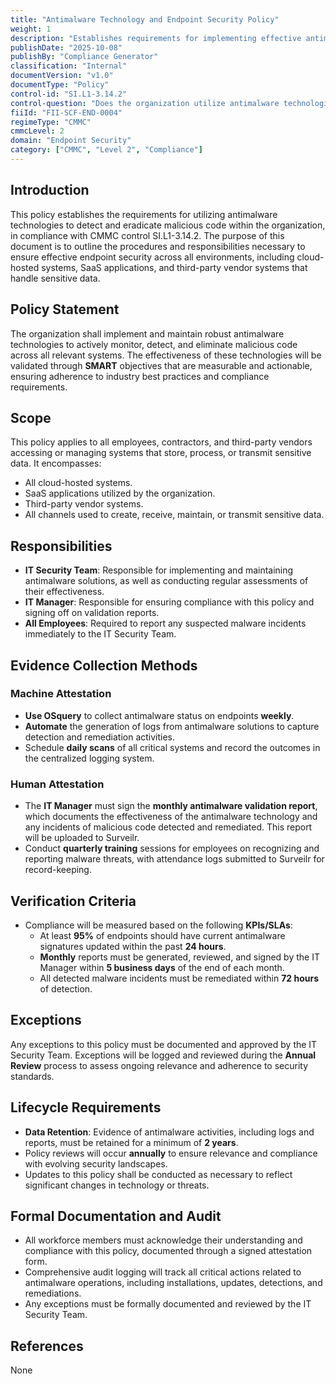 ```yaml
---
title: "Antimalware Technology and Endpoint Security Policy"
weight: 1
description: "Establishes requirements for implementing effective antimalware technologies to protect sensitive data across all organizational systems."
publishDate: "2025-10-08"
publishBy: "Compliance Generator"
classification: "Internal"
documentVersion: "v1.0"
documentType: "Policy"
control-id: "SI.L1-3.14.2"
control-question: "Does the organization utilize antimalware technologies to detect and eradicate malicious code?"
fiiId: "FII-SCF-END-0004"
regimeType: "CMMC"
cmmcLevel: 2
domain: "Endpoint Security"
category: ["CMMC", "Level 2", "Compliance"]
---
```


## Introduction

This policy establishes the requirements for utilizing antimalware technologies to detect and eradicate malicious code within the organization, in compliance with CMMC control SI.L1-3.14.2. The purpose of this document is to outline the procedures and responsibilities necessary to ensure effective endpoint security across all environments, including cloud-hosted systems, SaaS applications, and third-party vendor systems that handle sensitive data.

## Policy Statement

The organization shall implement and maintain robust antimalware technologies to actively monitor, detect, and eliminate malicious code across all relevant systems. The effectiveness of these technologies will be validated through **SMART** objectives that are measurable and actionable, ensuring adherence to industry best practices and compliance requirements.

## Scope

This policy applies to all employees, contractors, and third-party vendors accessing or managing systems that store, process, or transmit sensitive data. It encompasses:

- All cloud-hosted systems.
- SaaS applications utilized by the organization.
- Third-party vendor systems.
- All channels used to create, receive, maintain, or transmit sensitive data.

## Responsibilities

- **IT Security Team**: Responsible for implementing and maintaining antimalware solutions, as well as conducting regular assessments of their effectiveness.
- **IT Manager**: Responsible for ensuring compliance with this policy and signing off on validation reports.
- **All Employees**: Required to report any suspected malware incidents immediately to the IT Security Team.

## Evidence Collection Methods

### Machine Attestation

- **Use OSquery** to collect antimalware status on endpoints **weekly**.
- **Automate** the generation of logs from antimalware solutions to capture detection and remediation activities.
- Schedule **daily scans** of all critical systems and record the outcomes in the centralized logging system.

### Human Attestation

- The **IT Manager** must sign the **monthly antimalware validation report**, which documents the effectiveness of the antimalware technology and any incidents of malicious code detected and remediated. This report will be uploaded to Surveilr.
- Conduct **quarterly training** sessions for employees on recognizing and reporting malware threats, with attendance logs submitted to Surveilr for record-keeping.

## Verification Criteria

- Compliance will be measured based on the following **KPIs/SLAs**:
  - At least **95%** of endpoints should have current antimalware signatures updated within the past **24 hours**.
  - **Monthly** reports must be generated, reviewed, and signed by the IT Manager within **5 business days** of the end of each month.
  - All detected malware incidents must be remediated within **72 hours** of detection.

## Exceptions

Any exceptions to this policy must be documented and approved by the IT Security Team. Exceptions will be logged and reviewed during the **Annual Review** process to assess ongoing relevance and adherence to security standards.

## Lifecycle Requirements

- **Data Retention**: Evidence of antimalware activities, including logs and reports, must be retained for a minimum of **2 years**.
- Policy reviews will occur **annually** to ensure relevance and compliance with evolving security landscapes.
- Updates to this policy shall be conducted as necessary to reflect significant changes in technology or threats.

## Formal Documentation and Audit

- All workforce members must acknowledge their understanding and compliance with this policy, documented through a signed attestation form.
- Comprehensive audit logging will track all critical actions related to antimalware operations, including installations, updates, detections, and remediations.
- Any exceptions must be formally documented and reviewed by the IT Security Team.

## References

None